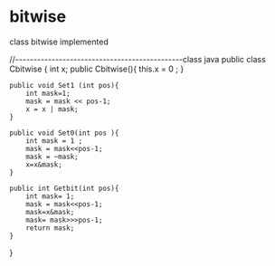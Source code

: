 # bitwise
class bitwise implemented


//----------------------------------------------class java 
public class Cbitwise {
    int x; 
    public Cbitwise(){
        this.x = 0 ;
    }

    public void Set1 (int pos){
        int mask=1; 
        mask = mask << pos-1; 
        x = x | mask; 
    }

    public void Set0(int pos ){
        int mask = 1 ; 
        mask = mask<<pos-1; 
        mask = ~mask; 
        x=x&mask; 
    }

    public int Getbit(int pos){
        int mask= 1; 
        mask = mask<<pos-1; 
        mask=x&mask; 
        mask= mask>>>pos-1; 
        return mask; 
    }
}

